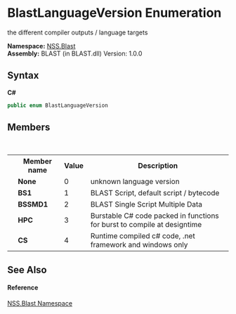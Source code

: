 # BlastLanguageVersion Enumeration
 

the different compiler outputs / language targets

**Namespace:**&nbsp;<a href="N_NSS_Blast">NSS.Blast</a><br />**Assembly:**&nbsp;BLAST (in BLAST.dll) Version: 1.0.0

## Syntax

**C#**<br />
``` C#
public enum BlastLanguageVersion
```


## Members
&nbsp;<table><tr><th></th><th>Member name</th><th>Value</th><th>Description</th></tr><tr><td /><td target="F:NSS.Blast.BlastLanguageVersion.None">**None**</td><td>0</td><td>unknown language version</td></tr><tr><td /><td target="F:NSS.Blast.BlastLanguageVersion.BS1">**BS1**</td><td>1</td><td>BLAST Script, default script / bytecode</td></tr><tr><td /><td target="F:NSS.Blast.BlastLanguageVersion.BSSMD1">**BSSMD1**</td><td>2</td><td>BLAST Single Script Multiple Data</td></tr><tr><td /><td target="F:NSS.Blast.BlastLanguageVersion.HPC">**HPC**</td><td>3</td><td>Burstable C# code packed in functions for burst to compile at designtime</td></tr><tr><td /><td target="F:NSS.Blast.BlastLanguageVersion.CS">**CS**</td><td>4</td><td>Runtime compiled c# code, .net framework and windows only</td></tr></table>

## See Also


#### Reference
<a href="N_NSS_Blast">NSS.Blast Namespace</a><br />